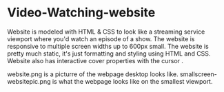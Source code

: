 # Video-Watching-website
 Website is modeled with HTML & CSS to look like a streaming service viewport where you'd watch an episode of a show. The website is responsive to multiple screen widths up to 600px small. The website is pretty much static, it's just formatting and styling using HTML and CSS. Website also has interactive cover properties with the cursor .

website.png is a picturre of the webpage desktop looks like.
smallscreen-websitepic.png is what the webpage looks like on the smallest viewport.
